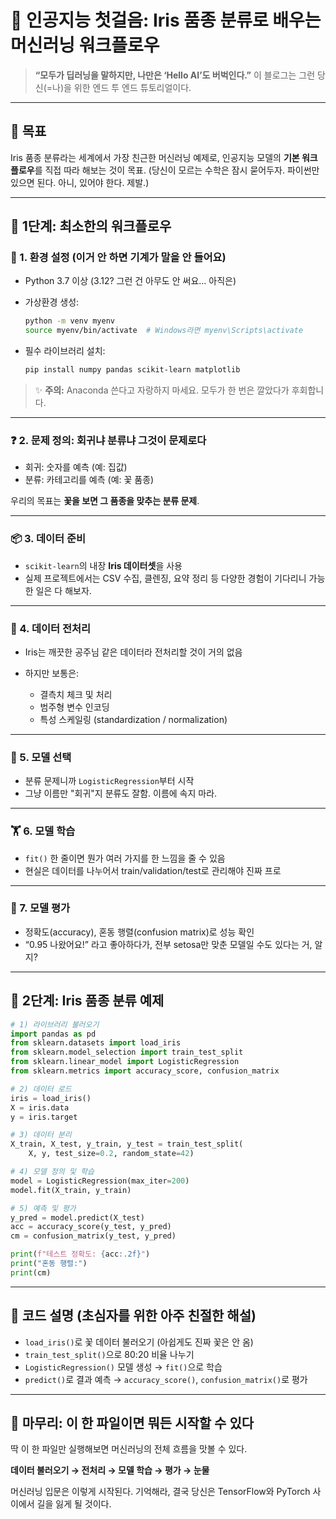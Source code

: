 # 🌱 인공지능 첫걸음: Iris 품종 분류로 배우는 머신러닝 워크플로우

> **“모두가 딥러닝을 말하지만, 나만은 ‘Hello AI’도 버벅인다.”**
> 이 블로그는 그런 당신(=나)을 위한 엔드 투 엔드 튜토리얼이다.

---

## 🎯 목표

Iris 품종 분류라는 세계에서 가장 친근한 머신러닝 예제로, 인공지능 모델의 **기본 워크플로우**를 직접 따라 해보는 것이 목표.
(당신이 모르는 수학은 잠시 묻어두자. 파이썬만 있으면 된다. 아니, 있어야 한다. 제발.)

---

## 🧰 1단계: 최소한의 워크플로우

### 🔧 1. 환경 설정 (이거 안 하면 기계가 말을 안 들어요)

* Python 3.7 이상 (3.12? 그런 건 아무도 안 써요… 아직은)
* 가상환경 생성:

  ```bash
  python -m venv myenv
  source myenv/bin/activate  # Windows라면 myenv\Scripts\activate
  ```
* 필수 라이브러리 설치:

  ```bash
  pip install numpy pandas scikit-learn matplotlib
  ```

> ✨ **주의:** Anaconda 쓴다고 자랑하지 마세요. 모두가 한 번은 깔았다가 후회합니다.

---

### ❓ 2. 문제 정의: 회귀냐 분류냐 그것이 문제로다

* 회귀: 숫자를 예측 (예: 집값)
* 분류: 카테고리를 예측 (예: 꽃 품종)

우리의 목표는 **꽃을 보면 그 품종을 맞추는 분류 문제**.

---

### 📦 3. 데이터 준비

* `scikit-learn`의 내장 **Iris 데이터셋**을 사용
* 실제 프로젝트에서는 CSV 수집, 클렌징, 요약 정리 등 다양한 경험이 기다리니 가능한 일은 다 해보자.

---

### 🧼 4. 데이터 전처리

* Iris는 깨끗한 공주님 같은 데이터라 전처리할 것이 거의 없음
* 하지만 보통은:

  * 결측치 체크 및 처리
  * 범주형 변수 인코딩
  * 특성 스케일링 (standardization / normalization)

---

### 🧠 5. 모델 선택

* 분류 문제니까 `LogisticRegression`부터 시작
* 그냥 이름만 "회귀"지 분류도 잘함. 이름에 속지 마라.

---

### 🏋️ 6. 모델 학습

* `fit()` 한 줄이면 뭔가 여러 가지를 한 느낌을 줄 수 있음
* 현실은 데이터를 나누어서 train/validation/test로 관리해야 진짜 프로

---

### 🧪 7. 모델 평가

* 정확도(accuracy), 혼동 행렬(confusion matrix)로 성능 확인
* “0.95 나왔어요!” 라고 좋아하다가, 전부 setosa만 맞춘 모델일 수도 있다는 거, 알지?

---

## 🌸 2단계: Iris 품종 분류 예제

```python
# 1) 라이브러리 불러오기
import pandas as pd
from sklearn.datasets import load_iris
from sklearn.model_selection import train_test_split
from sklearn.linear_model import LogisticRegression
from sklearn.metrics import accuracy_score, confusion_matrix

# 2) 데이터 로드
iris = load_iris()
X = iris.data
y = iris.target

# 3) 데이터 분리
X_train, X_test, y_train, y_test = train_test_split(
    X, y, test_size=0.2, random_state=42)

# 4) 모델 정의 및 학습
model = LogisticRegression(max_iter=200)
model.fit(X_train, y_train)

# 5) 예측 및 평가
y_pred = model.predict(X_test)
acc = accuracy_score(y_test, y_pred)
cm = confusion_matrix(y_test, y_pred)

print(f"테스트 정확도: {acc:.2f}")
print("혼동 행렬:")
print(cm)
```

---

## 🧵 코드 설명 (초심자를 위한 아주 친절한 해설)

* `load_iris()`로 꽃 데이터 불러오기 (아쉽게도 진짜 꽃은 안 옴)
* `train_test_split()`으로 80:20 비율 나누기
* `LogisticRegression()` 모델 생성 → `fit()`으로 학습
* `predict()`로 결과 예측 → `accuracy_score()`, `confusion_matrix()`로 평가

---

## 🚀 마무리: 이 한 파일이면 뭐든 시작할 수 있다

딱 이 한 파일만 실행해보면 머신러닝의 전체 흐름을 맛볼 수 있다.

**데이터 불러오기 → 전처리 → 모델 학습 → 평가 → 눈물**

머신러닝 입문은 이렇게 시작된다.
기억해라, 결국 당신은 TensorFlow와 PyTorch 사이에서 길을 잃게 될 것이다.

